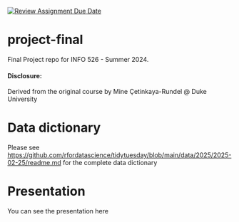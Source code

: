 [![Review Assignment Due Date](https://classroom.github.com/assets/deadline-readme-button-22041afd0340ce965d47ae6ef1cefeee28c7c493a6346c4f15d667ab976d596c.svg)](https://classroom.github.com/a/5Mx2IIjf)
# project-final

Final Project repo for INFO 526 - Summer 2024.

#### Disclosure:
Derived from the original course by Mine Çetinkaya-Rundel @ Duke University


# Data dictionary
Please see https://github.com/rfordatascience/tidytuesday/blob/main/data/2025/2025-02-25/readme.md for the complete data dictionary 


# Presentation 
You can see the presentation here 